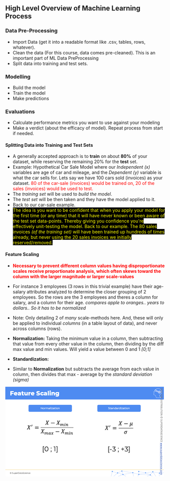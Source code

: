 ## High Level Overview of Machine Learning Process

### Data Pre-Processing
- Import Data (get it into a readable format like .csv, tables, rows, whatever).
- Clean the data (For this course, data comes pre-cleaned). This is an important part of ML Data PreProcessing
- Split data into training and test sets.

### Modelling
- Build the model
- Train the model
- Make predictions

### Evaluations
- Calculate performance metrics you want to use against your modeling
- Make a verdict (about the efficacy of model). Repeat process from start if needed.

#### Splitting Data into Training and Test Sets
- A generally accepted approach is to __train__ on about __80%__ of your dataset, while reserving the remaining 20% for the __test__ set.
- Example: Hypothetical Car Sale Model where our _Independent (x)_ variables are age of car and mileage, and the _Dependent (y)_ variable is what the car sells for.
    Lets say we have 100 cars sold (invoices) as your dataset. 
    <span style="color:red;">80 of the car-sale (invoices) would be trained on, 20 of the sales (invoices) would be used to test.</span>
- The _training set_ will be used to _build the model_.
- The _test set_ will be then taken and they have the model applied to it. 
- Back to our car-sale example.
- <span style="color:yellow; background-color:black;">The idea is you want to be confident that when you apply your model for the first time (or any time) that it will have never known or been aware of the test set data-points. Thereby giving you confidence you're effectively unit-testing the model. Back to our example. The 80 sales invoices <i>(of the training set)</i> will have been trained up hundreds of times already, but never using the 20 sales invoices we initially reserved/removed.</span>

#### Feature Scaling
- <span style="color:red;"><strong>Necessary to prevent different column values having disproportionate scales receive proportionate analysis, which often skews toward the column with the larger magnitude or larger scale-values</strong></span>
- For instance 3 employees (3 rows in this trivial example) have their age-salary attributes analyzed to determine the closer grouping of 2 employees. So the rows are the 3 employees and theres a column for salary, and a column for their age. _compares apple to oranges.. years to dollars.. So it has to be normalized_
- Note: Only detailing 2 of _many_ scale-methods here. And, these will only be applied to individual _columns_ (in a table layout of data), and never across columns (rows).

- __Normalization:__ Taking the minimum value in a column, then subtracting that value from every other value in the column, then dividing by the diff max value and min values. Will yield a value between 0 and 1 _[0;1]_

- __Standardization:__
- Similar to __Normalization__ but subtracts the average from each value in column, then divides that max - average by the _standard deviation (sigma)_


![featureScalingPng](pg11.png)